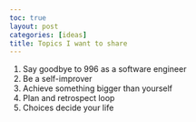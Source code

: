 ```yaml
---
toc: true
layout: post
categories: [ideas]
title: Topics I want to share
---
```

1. Say goodbye to 996 as a software engineer
2. Be a self-improver 
3. Achieve something bigger than yourself
4. Plan and retrospect loop
5. Choices decide your life

